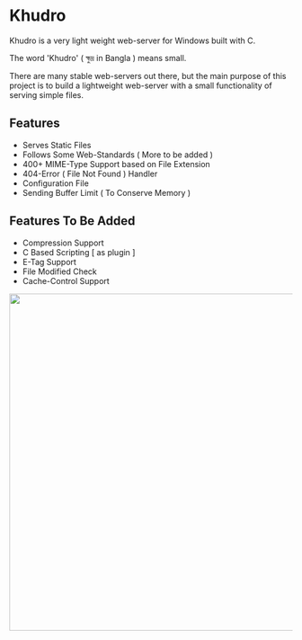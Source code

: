 # Khudro
Khudro is a very light weight web-server for Windows built with C.

The word 'Khudro' ( ক্ষুদ্র in Bangla ) means small.

There are many stable web-servers out there,
but the main purpose of this project is to
build a lightweight web-server with 
a small functionality of serving simple files.

## Features

* Serves Static Files
* Follows Some Web-Standards ( More to be added )
* 400+ MIME-Type Support based on File Extension
* 404-Error ( File Not Found ) Handler
* Configuration File
* Sending Buffer Limit ( To Conserve Memory )

## Features To Be Added

* Compression Support
* C Based Scripting [ as plugin ]
* E-Tag Support
* File Modified Check
* Cache-Control Support


<img src="http://i.imgur.com/T2DgwP7.jpg" width="600">